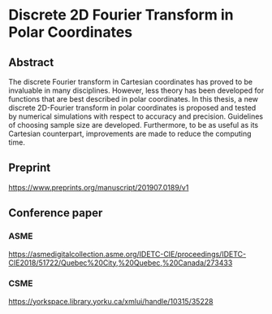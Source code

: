 # Discrete 2D Fourier Transform in Polar Coordinates
## Abstract
The discrete Fourier transform in Cartesian coordinates has proved to be invaluable in
many disciplines. However, less theory has been developed for functions that are best
described in polar coordinates. In this thesis, a new discrete 2D-Fourier transform in
polar coordinates is proposed and tested by numerical simulations with respect to
accuracy and precision. Guidelines of choosing sample size are developed.
Furthermore, to be as useful as its Cartesian counterpart, improvements are made to
reduce the computing time.
## Preprint
https://www.preprints.org/manuscript/201907.0189/v1
## Conference paper
### ASME
https://asmedigitalcollection.asme.org/IDETC-CIE/proceedings/IDETC-CIE2018/51722/Quebec%20City,%20Quebec,%20Canada/273433
### CSME
https://yorkspace.library.yorku.ca/xmlui/handle/10315/35228
